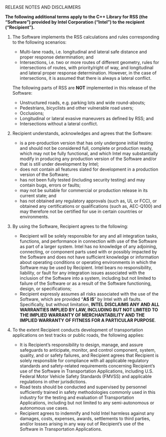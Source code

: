 RELEASE NOTES AND DISCLAIMERS

__The following additional terms apply to the C++ Library for RSS (the “Software”)
provided by Intel Corporation (“Intel”) to the recipient (“Recipient”).__

1. The Software implements the RSS calculations and rules corresponding to the following scenarios:
   - Multi-lane roads, i.e. longitudinal and lateral safe distance and proper response determination; and
   - Intersections, i.e. two or more routes of different geometry, rules for intersections of routes, with priority/right of way, and longitudinal and lateral proper response determination. However, in the case of intersections, it is assumed that there is always a lateral conflict.

   The following parts of RSS are __NOT__ implemented in this release of the Software:
   - Unstructured roads, e.g. parking lots and wide round-abouts;
   - Pedestrians, bicyclists and other vulnerable road users;
   - Occlusions;
   - Longitudinal or lateral evasive maneuvers as defined by RSS; and
   - Intersections without a lateral conflict.

2. Recipient understands, acknowledges and agrees that the Software:
   - is a pre-production version that has only undergone initial testing and should not be considered full, complete or production ready, which may not be fully functional, and which Intel may substantially modify in producing any production version of the Software and/or that is still under development by Intel;
   - does not contain all features slated for development in a production version of the Software;
   - has not been fully tested (including security testing) and may contain bugs, errors or faults;
   - may not be suitable for commercial or production release in its current state; and
   - has not obtained any regulatory approvals (such as, UL or FCC), or obtained any certifications or qualifications (such as, AEC-Q100) and may therefore not be certified for use in certain countries or environments.

3. By using the Software, Recipient agrees to the following:
   - Recipient will be solely responsible for any and all integration tasks, functions, and performance in connection with use of the Software as part of a larger system. Intel has no knowledge of any adjoining, connecting, or component parts used with or possibly impacted by the Software and does not have sufficient knowledge or information about operating conditions or operating environments in which the Software may be used by Recipient. Intel bears no responsibility, liability, or fault for any integration issues associated with the inclusion      of the Software into a system, including but not limited to failure of the Software or as a result of the Software functioning, design, or specifications;
   - Recipient expressly assumes all risks associated with the use of the Software, which are provided “__AS IS__” by Intel with all faults. Specifically, but without limitation, __INTEL DISCLAIMS ANY AND ALL WARRANTIES IMPLIED BY LAW, INCLUDING BUT NOT LIMITED TO THE IMPLIED WARRANTY OF MERCHANTABILITY AND THE IMPLIED WARRANTY OF FITNESS FOR A PARTICULAR PURPOSE__.

4. To the extent Recipient conducts development of transportation applications on test tracks or public roads, the
following applies:
   - It is Recipient’s responsibility to design, manage, and assure safeguards to anticipate, monitor, and control component, system, quality, and or safety failures, and Recipient agrees that Recipient is solely responsible for compliance with all applicable regulatory standards and safety-related requirements concerning Recipient’s use of the Software in Transportation Applications, including U.S. Federal Motor Vehicle Safety Standards (FMVSS) and applicable regulations in other jurisdictions.
   - Road tests should be conducted and supervised by personnel sufficiently trained in safety methodologies commonly used in this industry for the testing and evaluation of Transportation Applications, including but not limited to any semi-autonomous or autonomous use cases.
   - Recipient agrees to indemnify and hold Intel harmless against any damages, costs, expenses, awards, settlements to third parties, and/or losses arising in any way out of Recipient’s use of the Software in Transportation Applications.
